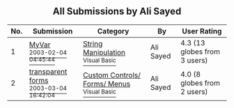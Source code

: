 ﻿<div align="center">

## All Submissions by Ali Sayed

</div>

No.  | Submission | Category | By   | User Rating
---- | ---------- | -------- | ---- | -----------
1 | [MyVar<br /><sup>2003-02-04 04:45:44</sup>](https://github.com/Planet-Source-Code/ali-sayed-myvar__1-42964) | [String Manipulation<br /><sup>Visual Basic</sup>](../ByCategory/string-manipulation__1-5.md) | Ali Sayed | 4.3 (13 globes from 3 users)
2 | [transparent forms<br /><sup>2003-03-04 16:42:04</sup>](https://github.com/Planet-Source-Code/ali-sayed-transparent-forms__1-43739) | [Custom Controls/ Forms/  Menus<br /><sup>Visual Basic</sup>](../ByCategory/custom-controls-forms-menus__1-4.md) | Ali Sayed | 4.0 (8 globes from 2 users)
